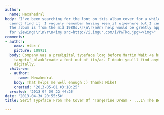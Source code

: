 ```yaml
---
author:
  name: Hexahedral
body: "I've been searching for the font on this album cover for a while now but I
  cannot find it. I vaguely remember having seen it elsewhere but I cannot be sure.
  The album is from the mid 1980s.\r\n\r\nAny help would be greatly appreciated. Thanks
  for viewing!\r\n\r\n<img src=http://i.imgur.com/iVPwTkq.jpg></img>"
comments:
- author:
    name: Mike F
    picture: 109911
  body: Company was a predigital typeface long before Martin Wait <a href='http://old.myfonts.com/fonts/martinwait/company/'
    target='_blank'>made a font out of it</a>. I doubt you'll find anything closer
    digitally.
  children:
  - author:
      name: Hexahedral
    body: That helps me well enough :) Thanks Mike!
    created: '2013-05-01 03:18:25'
  created: '2013-04-30 22:44:26'
date: '2013-04-30 20:55:50'
title: Serif Typeface From The Cover Of "Tangerine Dream - ...In The Beginning"

---
```

